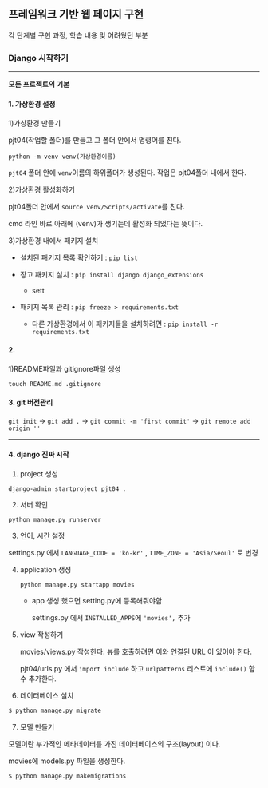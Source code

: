 ## 프레임워크 기반 웹 페이지 구현

각 단계별 구현 과정, 학습 내용 및 어려웠던 부분



### Django 시작하기

---------

**모든 프로젝트의 기본**

#### 1. 가상환경 설정

1)가상환경 만들기

pjt04(작업할 폴더)를 만들고 그 폴더 안에서 명령어를 친다.

`python -m venv venv(가상환경이름)`

`pjt04` 폴더 안에 `venv`이름의 하위폴더가 생성된다. 작업은 pjt04폴더 내에서 한다.

2)가상환경 활성화하기

pjt04폴더 안에서 `source venv/Scripts/activate`를 친다.

cmd 라인 바로 아래에 (venv)가 생기는데 활성화 되었다는 뜻이다.

3)가상환경 내에서 패키지 설치

* 설치된 패키지 목록 확인하기 : `pip list`

* 장고 패키지 설치 : `pip install django django_extensions`
  * sett
* 패키지 목록 관리 : `pip freeze > requirements.txt`
  * 다른 가상환경에서 이 패키지들을 설치하려면 : `pip install -r requirements.txt`

#### 2.

1)README파일과 gitignore파일 생성

`touch README.md .gitignore`

#### 3. git 버전관리

`git init` -> `git add .` -> `git commit -m 'first commit'` -> `git remote add origin ''`

---------

#### 4. django 진짜 시작

1.  project 생성 

   ```djan
   django-admin startproject pjt04 .
   ```

2.  서버 확인

   ```django
   python manage.py runserver
   ```

3.  언어, 시간 설정

   settings.py 에서 `LANGUAGE_CODE = 'ko-kr'` , `TIME_ZONE = 'Asia/Seoul'` 로 변경

4. application 생성

   ```django
   python manage.py startapp movies
   ```

   * app 생성 했으면 setting.py에 등록해줘야함

     settings.py 에서 `INSTALLED_APPS`에 `'movies',` 추가

5. view 작성하기

   movies/views.py 작성한다. 뷰를 호출하려면 이와 연결된 URL 이 있어야 한다.

   pjt04/urls.py 에서 `import include` 하고 `urlpatterns` 리스트에 `include()` 함수 추가한다.

6.  데이터베이스 설치

   ```python
   $ python manage.py migrate
   ```

7.  모델 만들기

   모델이란 부가적인 메타데이터를 가진 데이터베이스의 구조(layout) 이다.

   movies에 models.py 파일을 생성한다.

   ```python
   $ python manage.py makemigrations
   ```

   

